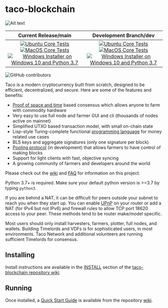 # taco-blockchain

![Alt text](https://www.taconetwork.net/img/taco_logo.svg)

| Current Release/main | Development Branch/dev |
|         :---:          |          :---:         |
| [![Ubuntu Core Tests](https://github.com/Taco-Network/taco-blockchain/actions/workflows/build-test-ubuntu-core.yml/badge.svg)](https://github.com/Taco-Network/taco-blockchain/actions/workflows/build-test-ubuntu-core.yml) [![MacOS Core Tests](https://github.com/Taco-Network/taco-blockchain/actions/workflows/build-test-macos-core.yml/badge.svg)](https://github.com/Taco-Network/taco-blockchain/actions/workflows/build-test-macos-core.yml) [![Windows Installer on Windows 10 and Python 3.7](https://github.com/Taco-Network/taco-blockchain/actions/workflows/build-windows-installer.yml/badge.svg)](https://github.com/Taco-Network/taco-blockchain/actions/workflows/build-windows-installer.yml)  |  [![Ubuntu Core Tests](https://github.com/Taco-Network/taco-blockchain/actions/workflows/build-test-ubuntu-core.yml/badge.svg?branch=dev)](https://github.com/Taco-Network/taco-blockchain/actions/workflows/build-test-ubuntu-core.yml) [![MacOS Core Tests](https://github.com/Taco-Network/taco-blockchain/actions/workflows/build-test-macos-core.yml/badge.svg?branch=dev)](https://github.com/Taco-Network/taco-blockchain/actions/workflows/build-test-macos-core.yml) [![Windows Installer on Windows 10 and Python 3.7](https://github.com/Taco-Network/taco-blockchain/actions/workflows/build-windows-installer.yml/badge.svg?branch=dev)](https://github.com/Taco-Network/taco-blockchain/actions/workflows/build-windows-installer.yml) |

![GitHub contributors](https://img.shields.io/github/contributors/Taco-Network/taco-blockchain?logo=GitHub)

Taco is a modern cryptocurrency built from scratch, designed to be efficient, decentralized, and secure. Here are some of the features and benefits:
* [Proof of space and time](https://docs.google.com/document/d/1tmRIb7lgi4QfKkNaxuKOBHRmwbVlGL4f7EsBDr_5xZE/edit) based consensus which allows anyone to farm with commodity hardware
* Very easy to use full node and farmer GUI and cli (thousands of nodes active on mainnet)
* Simplified UTXO based transaction model, with small on-chain state
* Lisp-style Turing-complete functional [programming language](https://chialisp.com/) for money related use cases
* BLS keys and aggregate signatures (only one signature per block)
* [Pooling protocol](https://www.taconetwork.net/2020/11/10/pools-in-taco.html) (in development) that allows farmers to have control of making blocks
* Support for light clients with fast, objective syncing
* A growing community of farmers and developers around the world

Please check out the [wiki](https://github.com/Taco-Network/taco-blockchain/wiki)
and [FAQ](https://github.com/Taco-Network/taco-blockchain/wiki/FAQ) for
information on this project.

Python 3.7+ is required. Make sure your default python version is >=3.7
by typing `python3`.

If you are behind a NAT, it can be difficult for peers outside your subnet to
reach you when they start up. You can enable
[UPnP](https://www.homenethowto.com/ports-and-nat/upnp-automatic-port-forward/)
on your router or add a NAT (for IPv4 but not IPv6) and firewall rules to allow
TCP port 18620 access to your peer.
These methods tend to be router make/model specific.

Most users should only install harvesters, farmers, plotter, full nodes, and wallets.
Building Timelords and VDFs is for sophisticated users, in most environments.
Taco Network and additional volunteers are running sufficient Timelords
for consensus.

## Installing

Install instructions are available in the
[INSTALL](https://github.com/Taco-Network/taco-blockchain/wiki/INSTALL)
section of the
[taco-blockchain repository wiki](https://github.com/Taco-Network/taco-blockchain/wiki).

## Running

Once installed, a
[Quick Start Guide](https://github.com/Taco-Network/taco-blockchain/wiki/Quick-Start-Guide)
is available from the repository
[wiki](https://github.com/Taco-Network/taco-blockchain/wiki).
